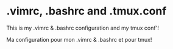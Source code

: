 # .vimrc, .bashrc and .tmux.conf

This is my .vimrc & .bashrc configuration and my tmux conf'!

Ma configuration pour mon .vimrc & .bashrc et pour tmux!
